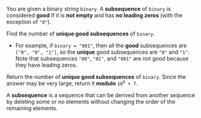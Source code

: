 You are given a binary string `binary`. A **subsequence** of `binary` is considered **good** if it is **not empty** and has **no leading zeros** (with the exception of `"0"`).

Find the number of **unique good subsequences** of `binary`.

- For example, if `binary = "001"`, then all the **good** subsequences are `["0", "0", "1"]`, so the **unique** good subsequences are `"0"` and `"1"`. Note that subsequences `"00"`, `"01"`, and `"001"` are not good because they have leading zeros.

Return the number of **unique good subsequences** of `binary`. Since the answer may be very large, return it **modulo** <code>10<sup>9</sup> + 7</code>.

A **subsequence** is a sequence that can be derived from another sequence by deleting some or no elements without changing the order of the remaining elements.